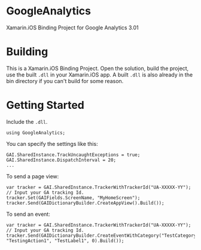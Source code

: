 GoogleAnalytics
===============

Xamarin.iOS Binding Project for Google Analytics 3.01

Building
========

This is a Xamarin.iOS Binding Project. Open the solution, build the project, use the built `.dll` in your Xamarin.iOS app. A built `.dll` is also already in the bin directory if you can't build for some reason.  

Getting Started
===============

Include the `.dll`.

    using GoogleAnalytics;

You can specify the settings like this:

    GAI.SharedInstance.TrackUncaughtExceptions = true;
    GAI.SharedInstance.DispatchInterval = 20;
    ...

To send a page view:

    var tracker = GAI.SharedInstance.TrackerWithTrackerId("UA-XXXXX-YY"); // Input your GA tracking Id. 
    tracker.Set(GAIFields.ScreenName, "MyHomeScreen");
    tracker.Send(GAIDictionaryBuilder.CreateAppView().Build());

To send an event:

    var tracker = GAI.SharedInstance.TrackerWithTrackerId("UA-XXXXX-YY"); // Input your GA tracking Id. 
    tracker.Send(GAIDictionaryBuilder.CreateEventWithCategory("TestCategory1", "TestingAction1", "TestLabel1", 0).Build());




